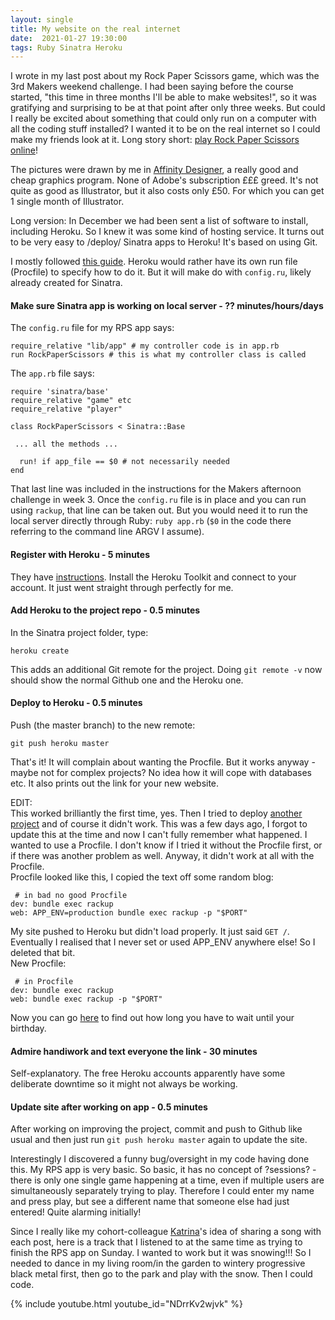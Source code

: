 ```yaml
---
layout: single
title: My website on the real internet
date:  2021-01-27 19:30:00
tags: Ruby Sinatra Heroku
---
```

I wrote in my last post about my Rock Paper Scissors game, which was the 3rd Makers weekend challenge. I had been saying before the course started, "this time in three months I'll be able to make websites!", so it was gratifying and surprising to be at that point after only three weeks. But could I really be excited about something that could only run on a computer with all the coding stuff installed? I wanted it to be on the real internet so I could make my friends look at it. Long story short: [play Rock Paper Scissors online](https://young-eyrie-83578.herokuapp.com/)!

The pictures were drawn by me in [Affinity Designer](https://affinity.serif.com/en-gb/designer/), a really good and cheap graphics program. None of Adobe's subscription £££ greed. It's not quite as good as Illustrator, but it also costs only £50. For which you can get 1 single month of Illustrator.

Long version: In December we had been sent a list of software to install, including Heroku. So I knew it was some kind of hosting service. It turns out to be very easy to /deploy/ Sinatra apps to Heroku! It's based on using Git.

I mostly followed [this guide](http://www.getlaura.com/how-to-host-a-sinatra-app-on-heroku/). Heroku would rather have its own run file (Procfile) to specify how to do it. But it will make do with `config.ru`, likely already created for Sinatra.


#### Make sure Sinatra app is working on local server - ?? minutes/hours/days
The `config.ru` file for my RPS app says:
```
require_relative "lib/app" # my controller code is in app.rb
run RockPaperScissors # this is what my controller class is called
```

The `app.rb` file says:
```
require 'sinatra/base'
require_relative "game" etc
require_relative "player"

class RockPaperScissors < Sinatra::Base
 
 ... all the methods ...

  run! if app_file == $0 # not necessarily needed
end
```
That last line was included in the instructions for the Makers afternoon challenge in week 3. Once the `config.ru` file is in place and you can run using `rackup`, that line can be taken out. But you would need it to run the local server directly through Ruby: `ruby app.rb`  (`$0` in the code there referring to the command line ARGV I assume).


#### Register with Heroku - 5 minutes
They have [instructions](https://devcenter.heroku.com/articles/getting-started-with-ruby). Install the Heroku Toolkit and connect to your account. It just went straight through perfectly for me.


#### Add Heroku to the project repo - 0.5 minutes
In the Sinatra project folder, type:
```
heroku create
```
This adds an additional Git remote for the project. Doing `git remote -v` now should show the normal Github one and the Heroku one.


#### Deploy to Heroku - 0.5 minutes
Push (the master branch) to the new remote:
```
git push heroku master
```
That's it! It will complain about wanting the Procfile. But it works anyway - maybe not for complex projects? No idea how it will cope with databases etc. It also prints out the link for your new website.

EDIT:  
This worked brilliantly the first time, yes. Then I tried to deploy [another project](https://github.com/mscwilson/birthday_counter) and of course it didn't work. This was a few days ago, I forgot to update this at the time and now I can't fully remember what happened. I wanted to use a Procfile. I don't know if I tried it without the Procfile first, or if there was another problem as well. Anyway, it didn't work at all with the Procfile.  
Procfile looked like this, I copied the text off some random blog:
```
 # in bad no good Procfile
dev: bundle exec rackup
web: APP_ENV=production bundle exec rackup -p "$PORT"
```
My site pushed to Heroku but didn't load properly. It just said `GET /`. Eventually I realised that I never set or used APP_ENV anywhere else! So I deleted that bit.  
New Procfile:  
```
 # in Procfile
dev: bundle exec rackup
web: bundle exec rackup -p "$PORT"
```
Now you can go [here](https://stark-caverns-93070.herokuapp.com/) to find out how long you have to wait until your birthday.


#### Admire handiwork and text everyone the link - 30 minutes
Self-explanatory. The free Heroku accounts apparently have some deliberate downtime so it might not always be working.


#### Update site after working on app - 0.5 minutes
After working on improving the project, commit and push to Github like usual and then just run `git push heroku master` again to update the site.

Interestingly I discovered a funny bug/oversight in my code having done this. My RPS app is very basic. So basic, it has no concept of ?sessions? - there is only one single game happening at a time, even if multiple users are simultaneously separately trying to play. Therefore I could enter my name and press play, but see a different name that someone else had just entered! Quite alarming initially!


Since I really like my cohort-colleague [Katrina](https://codered30.medium.com/)'s idea of sharing a song with each post, here is a track that I listened to at the same time as trying to finish the RPS app on Sunday. I wanted to work but it was snowing!!! So I needed to dance in my living room/in the garden to wintery progressive black metal first, then go to the park and play with the snow. Then I could code.

{% include youtube.html youtube_id="NDrrKv2wjvk" %}






